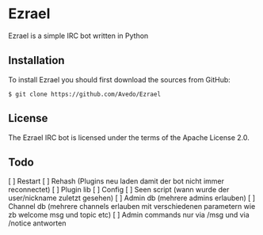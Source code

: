 Ezrael
======

Ezrael is a simple IRC bot written in Python

## Installation

To install Ezrael you should first download the sources from GitHub:

    $ git clone https://github.com/Avedo/Ezrael

## License

The Ezrael IRC bot is licensed under the terms of the Apache License 2.0.

## Todo

[ ] Restart 
[ ] Rehash (Plugins neu laden damit der bot nicht immer reconnectet)
[ ] Plugin lib
[ ] Config
[ ] Seen script (wann wurde der user/nickname zuletzt gesehen)
[ ] Admin db (mehrere admins erlauben)
[ ] Channel db (mehrere channels erlauben mit verschiedenen parametern wie zb welcome msg und topic etc)
[ ] Admin commands nur via /msg und via /notice antworten
